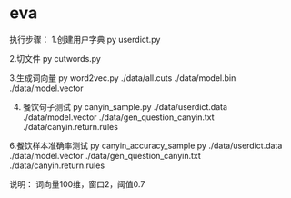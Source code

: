# eva
执行步骤：
1.创建用户字典
py userdict.py

2.切文件
py cutwords.py

3.生成词向量
py word2vec.py ./data/all.cuts ./data/model.bin ./data/model.vector

4. 餐饮句子测试
py canyin_sample.py ./data/userdict.data ./data/model.vector ./data/gen_question_canyin.txt ./data/canyin.return.rules

6.餐饮样本准确率测试
py canyin_accuracy_sample.py ./data/userdict.data ./data/model.vector ./data/gen_question_canyin.txt ./data/canyin.return.rules

说明：
词向量100维，窗口2，阈值0.7

